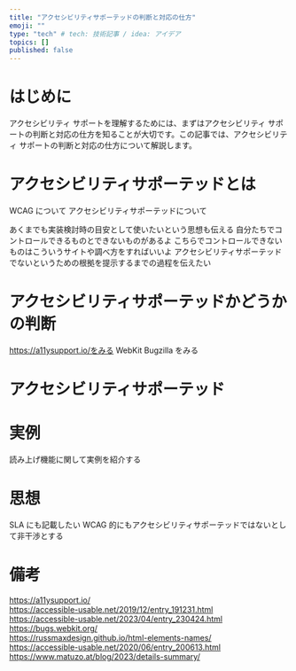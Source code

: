 ```yaml
---
title: "アクセシビリティサポーテッドの判断と対応の仕方"
emoji: ""
type: "tech" # tech: 技術記事 / idea: アイデア
topics: []
published: false
---
```


# はじめに

アクセシビリティ サポートを理解するためには、まずはアクセシビリティ サポートの判断と対応の仕方を知ることが大切です。この記事では、アクセシビリティ サポートの判断と対応の仕方について解説します。

# アクセシビリティサポーテッドとは

WCAG について
アクセシビリティサポーテッドについて

あくまでも実装検討時の目安として使いたいという思想も伝える
自分たちでコントロールできるものとできないものがあるよ
こちらでコントロールできないものはこういうサイトや調べ方をすればいいよ
アクセシビリティサポーテッドでないというための根拠を提示するまでの過程を伝えたい

# アクセシビリティサポーテッドかどうかの判断

https://a11ysupport.io/をみる
WebKit Bugzilla をみる

# アクセシビリティサポーテッド

# 実例

読み上げ機能に関して実例を紹介する

# 思想

SLA にも記載したい WCAG 的にもアクセシビリティサポーテッドではないとして非干渉とする

# 備考

https://a11ysupport.io/  
https://accessible-usable.net/2019/12/entry_191231.html  
https://accessible-usable.net/2023/04/entry_230424.html  
https://bugs.webkit.org/  
https://russmaxdesign.github.io/html-elements-names/  
https://accessible-usable.net/2020/06/entry_200613.html  
https://www.matuzo.at/blog/2023/details-summary/

